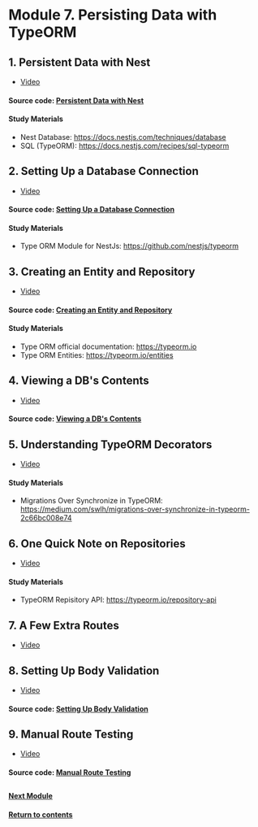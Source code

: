 # Module 7. Persisting Data with TypeORM
## 1. Persistent Data with Nest
- [Video](https://youtu.be/7ZI8YY8MrVk)

#### Source code: [Persistent Data with Nest](https://github.com/yaskutsWeb/nestJs-course/tree/master/source/module%207/1.%20Persistent%20Data%20with%20Nest/mycv)

#### Study Materials
- Nest Database: https://docs.nestjs.com/techniques/database
- SQL (TypeORM): https://docs.nestjs.com/recipes/sql-typeorm

## 2. Setting Up a Database Connection
- [Video](https://youtu.be/K48wqMmmRzY)

#### Source code: [Setting Up a Database Connection](https://github.com/yaskutsWeb/nestJs-course/tree/master/source/module%207/2.%20Setting%20Up%20a%20Database%20Connection/mycv)

#### Study Materials
- Type ORM Module for NestJs: https://github.com/nestjs/typeorm
  
## 3. Creating an Entity and Repository
- [Video](https://youtu.be/Q_8Ej7cjXOI)
  
#### Source code: [Creating an Entity and Repository](https://github.com/yaskutsWeb/nestJs-course/tree/master/source/module%207/3.%20Creating%20an%20Entity%20and%20Repository/mycv)

#### Study Materials
- Type ORM official documentation: https://typeorm.io
- Type ORM Entities: https://typeorm.io/entities

## 4. Viewing a DB's Contents
- [Video](https://youtu.be/gAEcwijUyPA)

#### Source code: [Viewing a DB's Contents](https://github.com/yaskutsWeb/nestJs-course/tree/master/source/module%207/4.%20Viewing%20a%20DB's%20Contents/mycv)

## 5. Understanding TypeORM Decorators
- [Video](https://youtu.be/OdXz0Q1TKzw)

#### Study Materials
- Migrations Over Synchronize in TypeORM: https://medium.com/swlh/migrations-over-synchronize-in-typeorm-2c66bc008e74

## 6. One Quick Note on Repositories
- [Video](https://youtu.be/mHQJmJiRJPA)

#### Study Materials
- TypeORM Repisitory API: https://typeorm.io/repository-api

## 7. A Few Extra Routes
- [Video](https://youtu.be/ozi8Vp73eyo)

## 8. Setting Up Body Validation
- [Video](https://youtu.be/BH6iju15RPE)

#### Source code: [Setting Up Body Validation](https://github.com/yaskutsWeb/nestJs-course/tree/master/source/module%207/8.%20Setting%20Up%20Body%20Validation/mycv)

## 9. Manual Route Testing
- [Video](https://youtu.be/145bAILMXyE)

#### Source code: [Manual Route Testing](https://github.com/yaskutsWeb/nestJs-course/tree/master/source/module%207/9.%20Manual%20Route%20Testing/mycv)


##
#### [Next Module](https://github.com/yaskutsWeb/nestJs-course/blob/master/source/module%208/Module%208.md)
#### [Return to contents](https://github.com/yaskutsWeb/nestJs-course/tree/master)
##
